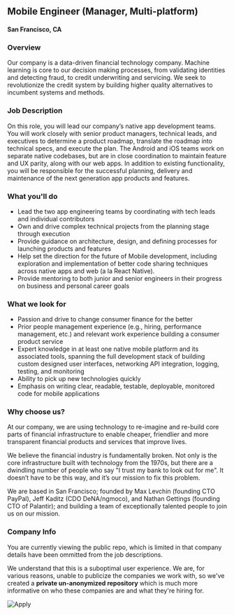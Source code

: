 ## Mobile Engineer (Manager, Multi-platform)
#### San Francisco, CA

### Overview
Our company is a data-driven financial technology company. Machine learning is core to our decision making processes, from validating identities and detecting fraud, to credit underwriting and servicing. We seek to revolutionize the credit system by building higher quality alternatives to incumbent systems and methods.

### Job Description
On this role, you will lead our company’s native app development teams. You will work closely with senior product managers, technical leads, and executives to determine a product roadmap, translate the roadmap into technical specs, and execute the plan.
The Android and iOS teams work on separate native codebases, but are in close coordination to maintain feature and UX parity, along with our web apps.  In addition to existing functionality, you will be responsible for the successful planning, delivery and maintenance of the next generation app products and features.

### What you'll do
+ Lead the two app engineering teams by coordinating with tech leads and individual contributors
+ Own and drive complex technical projects from the planning stage through execution
+ Provide guidance on architecture, design, and defining processes for launching products and features
+ Help set the direction for the future of Mobile development, including exploration and implementation of better code sharing techniques across native apps and web (a la React Native).
+ Provide mentoring to both junior and senior engineers in their progress on business and personal career goals

### What we look for
+ Passion and drive to change consumer finance for the better
+ Prior people management experience (e.g., hiring, performance management, etc.) and relevant work experience building a consumer product service
+ Expert knowledge in at least one native mobile platform and its associated tools, spanning the full development stack of building custom designed user interfaces, networking API integration, logging, testing, and monitoring
+ Ability to pick up new technologies quickly
+ Emphasis on writing clear, readable, testable, deployable, monitored code for mobile applications

### Why choose us?
At our company, we are using technology to re-imagine and re-build core parts of financial infrastructure to enable cheaper, friendlier and more transparent financial products and services that improve lives.

We believe the financial industry is fundamentally broken. Not only is the core infrastructure built with technology from the 1970s, but there are a dwindling number of people who say "I trust my bank to look out for me". It doesn’t have to be this way, and it’s our mission to fix this problem.

We are based in San Francisco; founded by Max Levchin (founding CTO PayPal), Jeff Kaditz (CDO DeNA/ngmoco), and Nathan Gettings (founding CTO of Palantir); and building a team of exceptionally talented people to join us on our mission.


### Company Info
You are currently viewing the public repo, which is limited in that company details have been ommitted from the job descriptions.  
    
We understand that this is a suboptimal user experience.  We are, for various reasons, unable to publicize the companies we work with, so we've
created a **private un-anonymized repository** which is much more informative on who these companies are and what they're hiring for.  
    
![Apply](https://dabuttonfactory.com/button.png?t=Apply&f=Calibri-Bold&ts=24&tc=fff&tshs=1&tshc=000&hp=20&vp=8&c=5&bgt=gradient&bgc=3d85c6&ebgc=073763)
